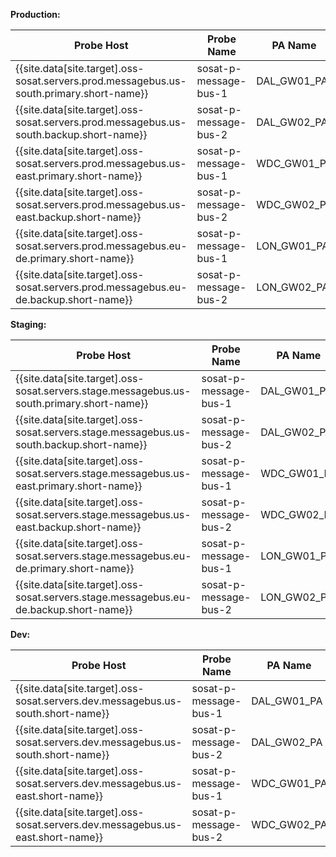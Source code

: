 **Production:**

| Probe Host                                                                               | Probe Name            | PA Name     |
|------------------------------------------------------------------------------------------|-----------------------|-------------|
| {{site.data[site.target].oss-sosat.servers.prod.messagebus.us-south.primary.short-name}} | sosat-p-message-bus-1 | DAL_GW01_PA |
| {{site.data[site.target].oss-sosat.servers.prod.messagebus.us-south.backup.short-name}}  | sosat-p-message-bus-2 | DAL_GW02_PA |
| {{site.data[site.target].oss-sosat.servers.prod.messagebus.us-east.primary.short-name}}  | sosat-p-message-bus-1 | WDC_GW01_PA |
| {{site.data[site.target].oss-sosat.servers.prod.messagebus.us-east.backup.short-name}}   | sosat-p-message-bus-2 | WDC_GW02_PA |
| {{site.data[site.target].oss-sosat.servers.prod.messagebus.eu-de.primary.short-name}}    | sosat-p-message-bus-1 | LON_GW01_PA |
| {{site.data[site.target].oss-sosat.servers.prod.messagebus.eu-de.backup.short-name}}     | sosat-p-message-bus-2 | LON_GW02_PA |

**Staging:**

| Probe Host                                                                                | Probe Name            | PA Name     |
|-------------------------------------------------------------------------------------------|-----------------------|-------------|
| {{site.data[site.target].oss-sosat.servers.stage.messagebus.us-south.primary.short-name}} | sosat-p-message-bus-1 | DAL_GW01_PA |
| {{site.data[site.target].oss-sosat.servers.stage.messagebus.us-south.backup.short-name}}  | sosat-p-message-bus-2 | DAL_GW02_PA |
| {{site.data[site.target].oss-sosat.servers.stage.messagebus.us-east.primary.short-name}}  | sosat-p-message-bus-1 | WDC_GW01_PA |
| {{site.data[site.target].oss-sosat.servers.stage.messagebus.us-east.backup.short-name}}   | sosat-p-message-bus-2 | WDC_GW02_PA |
| {{site.data[site.target].oss-sosat.servers.stage.messagebus.eu-de.primary.short-name}}    | sosat-p-message-bus-1 | LON_GW01_PA |
| {{site.data[site.target].oss-sosat.servers.stage.messagebus.eu-de.backup.short-name}}     | sosat-p-message-bus-2 | LON_GW02_PA |

**Dev:**

| Probe Host                                                                      | Probe Name            | PA Name     |
|---------------------------------------------------------------------------------|-----------------------|-------------|
| {{site.data[site.target].oss-sosat.servers.dev.messagebus.us-south.short-name}} | sosat-p-message-bus-1 | DAL_GW01_PA |
| {{site.data[site.target].oss-sosat.servers.dev.messagebus.us-south.short-name}} | sosat-p-message-bus-2 | DAL_GW02_PA |
| {{site.data[site.target].oss-sosat.servers.dev.messagebus.us-east.short-name}}  | sosat-p-message-bus-1 | WDC_GW01_PA |
| {{site.data[site.target].oss-sosat.servers.dev.messagebus.us-east.short-name}}  | sosat-p-message-bus-2 | WDC_GW02_PA |
